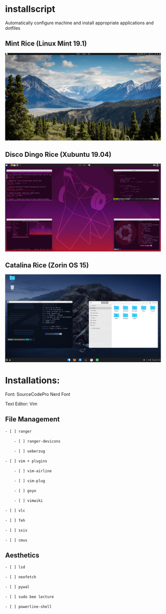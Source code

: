 # installscript
Automatically configure machine and install appropriate applications and dotfiles

## Mint Rice (Linux Mint 19.1)
![Screenshot](https://github.com/ddmin/installscript/blob/master/mint.png)

## Disco Dingo Rice (Xubuntu 19.04)
![Screenshot](https://github.com/ddmin/installscript/blob/master/ubuntu_rice.png)
## Catalina Rice (Zorin OS 15)
![Mac Rice](https://github.com/ddmin/installscript/blob/master/mac_rice.png)

# Installations:

Font: SourceCodePro Nerd Font

Text Editor: Vim

## File Management

    - [ ] ranger

        - [ ] ranger-devicons

        - [ ] ueberzug

    - [ ] vim + plugins

        - [ ] vim-airline

        - [ ] vim-plug

        - [ ] goyo

        - [ ] vimwiki

    - [ ] vlc

    - [ ] feh

    - [ ] sxiv

    - [ ] cmus


## Aesthetics

    - [ ] lsd

    - [ ] neofetch

    - [ ] pywal

    - [ ] sudo bee lecture

    - [ ] powerline-shell

